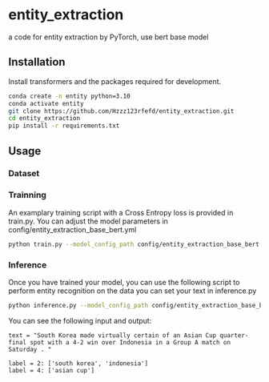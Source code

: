 # entity_extraction
a code for entity extraction by PyTorch, use bert base model


## Installation
Install transformers and the packages required for development.
```bash
conda create -n entity python=3.10
conda activate entity
git clone https://github.com/Hzzz123rfefd/entity_extraction.git
cd entity_extraction
pip install -r requirements.txt
```

## Usage
### Dataset


### Trainning
An examplary training script with a Cross Entropy loss is provided in train.py.
You can adjust the model parameters in config/entity_extraction_base_bert.yml
```bash
python train.py --model_config_path config/entity_extraction_base_bert.yml
```

### Inference
Once you have trained your model, you can use the following script to perform entity recognition on the data
you can set your text in inference.py
```bash
python inference.py --model_config_path config/entity_extraction_base_bert.yml
```
You can see the following input and output:
```text
text = "South Korea made virtually certain of an Asian Cup quarter-final spot with a 4-2 win over Indonesia in a Group A match on Saturday . "

label = 2: ['south korea', 'indonesia']
label = 4: ['asian cup']
```
